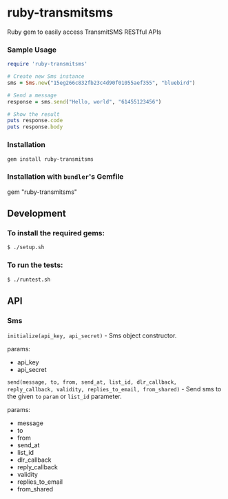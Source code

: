 ruby-transmitsms
================

Ruby gem to easily access TransmitSMS RESTful APIs

### Sample Usage
```ruby
require 'ruby-transmitsms'

# Create new Sms instance
sms = Sms.new("15eg266c832fb23c4d90f01055aef355", "bluebird")

# Send a message
response = sms.send("Hello, world", "61455123456")

# Show the result
puts response.code
puts response.body
```

### Installation
```sh
gem install ruby-transmitsms
```

### Installation with `bundler`'s Gemfile
gem "ruby-transmitsms"

## Development

### To install the required gems:
```sh
$ ./setup.sh
```

### To run  the tests:
```sh
$ ./runtest.sh
```
## API

### Sms

`initialize(api_key, api_secret)` - Sms object constructor.

params:
* api_key
* api_secret

`send(message, to, from, send_at, list_id, dlr_callback, reply_callback, validity, replies_to_email, from_shared)` - Send sms to the given `to` `param` or `list_id` parameter.

params:
* message
* to
* from
* send_at
* list_id
* dlr_callback
* reply_callback
* validity
* replies_to_email
* from_shared
